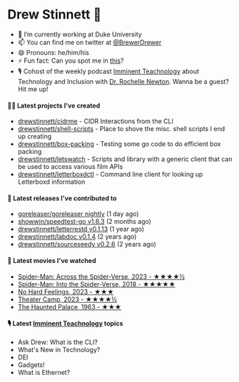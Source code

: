 
# Drew Stinnett 👋

- 🔭 I’m currently working at Duke University
- 📫 You can find me on twitter at [@BrewerDrewer](https://twitter.com/BrewerDrewer)
- 😄 Pronouns: he/him/his
- ⚡ Fun fact: Can you spot me in [this](https://www.youtube.com/watch?v=oL9WnB0qHBA)?
- 🎙 Cohost of the weekly podcast [Imminent Teachnology](https://podcast.imminentteachnology.com/) about Technology and Inclusion with [Dr. Rochelle Newton](https://www.linkedin.com/in/drrochellenewton/). Wanna be a guest? Hit me up!

#### 👨‍💻 Latest projects I've created
- [drewstinnett/cidrme](https://github.com/drewstinnett/cidrme) - CIDR Interactions from the CLI
- [drewstinnett/shell-scripts](https://github.com/drewstinnett/shell-scripts) - Place to shove the misc. shell scripts I end up creating
- [drewstinnett/box-packing](https://github.com/drewstinnett/box-packing) - Testing some go code to do efficient box packing
- [drewstinnett/letswatch](https://github.com/drewstinnett/letswatch) - Scripts and library with a generic client that can be used to access various film APIs
- [drewstinnett/letterboxdctl](https://github.com/drewstinnett/letterboxdctl) - Command line client for looking up Letterboxd information

#### 🚀 Latest releases I've contributed to
- [goreleaser/goreleaser nightly](https://github.com/goreleaser/goreleaser/releases/tag/nightly) (1 day ago)
- [showwin/speedtest-go v1.6.3](https://github.com/showwin/speedtest-go/releases/tag/v1.6.3) (2 months ago)
- [drewstinnett/letterrestd v0.1.13](https://github.com/drewstinnett/letterrestd/releases/tag/v0.1.13) (1 year ago)
- [drewstinnett/labdoc v0.1.4](https://github.com/drewstinnett/labdoc/releases/tag/v0.1.4) (2 years ago)
- [drewstinnett/sourceseedy v0.2.6](https://github.com/drewstinnett/sourceseedy/releases/tag/v0.2.6) (2 years ago)

#### 🍿 Latest movies I've watched
- [Spider-Man: Across the Spider-Verse, 2023 - ★★★★½](https://letterboxd.com/mondodrew/film/spider-man-across-the-spider-verse/1/)
- [Spider-Man: Into the Spider-Verse, 2018 - ★★★★★](https://letterboxd.com/mondodrew/film/spider-man-into-the-spider-verse/5/)
- [No Hard Feelings, 2023 - ★★★](https://letterboxd.com/mondodrew/film/no-hard-feelings-2023/)
- [Theater Camp, 2023 - ★★★★½](https://letterboxd.com/mondodrew/film/theater-camp-2023/)
- [The Haunted Palace, 1963 - ★★★](https://letterboxd.com/mondodrew/film/the-haunted-palace/)

#### 🎙 Latest [Imminent Teachnology](https://podcast.imminentteachnology.com/) topics
- Ask Drew: What is the CLI?
- What&#39;s New in Technology?
- DEI
- Gadgets!
- What is Ethernet?

